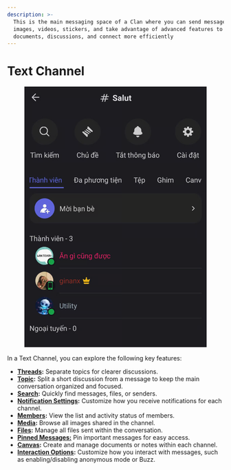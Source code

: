 ```yaml
---
description: >-
  This is the main messaging space of a Clan where you can send messages,
  images, videos, stickers, and take advantage of advanced features to manage
  documents, discussions, and connect more efficiently
---
```


# Text Channel

<figure><img src="../../../../../../.gitbook/assets/image (61).png" alt=""><figcaption></figcaption></figure>

In a Text Channel, you can explore the following key features:

* [**Threads**](threads.md)**:** Separate topics for clearer discussions.
* [**Topic**](topic.md)**:** Split a short discussion from a message to keep the main conversation organized and focused.
* [**Search**](search.md)**:** Quickly find messages, files, or senders.
* [**Notification Settings**](notification-settings.md)**:** Customize how you receive notifications for each channel.
* [**Members**](members.md)**:** View the list and activity status of members.
* [**Media**](media.md)**:** Browse all images shared in the channel.
* [**Files**](files.md)**:** Manage all files sent within the conversation.
* [**Pinned Messages:**](pinned-messages.md) Pin important messages for easy access.
* [**Canvas**](canvas.md)**:** Create and manage documents or notes within each channel.
* [**Interaction Options**](interaction-options.md)**:** Customize how you interact with messages, such as enabling/disabling anonymous mode or Buzz.
